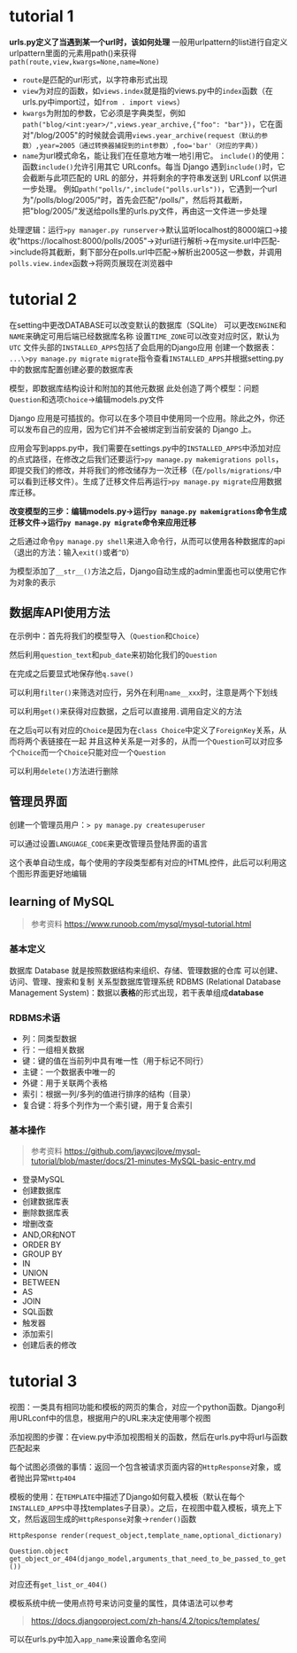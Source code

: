 # tutorial 1
**urls.py定义了当遇到某一个url时，该如何处理**
一般用urlpattern的list进行自定义
urlpattern里面的元素用path()来获得
`path(route,view,kwargs=None,name=None)`
- `route`是匹配的url形式，以字符串形式出现
- `view`为对应的函数，如`views.index`就是指的views.py中的`index`函数（在urls.py中import过，如`from . import views`）
- `kwargs`为附加的参数，它必须是字典类型，例如`path("blog/<int:year>/",views.year_archive,{"foo": "bar"})`，它在面对"/blog/2005"的时候就会调用`views.year_archive(request（默认的参数）,year=2005（通过转换器捕捉到的int参数）,foo='bar'（对应的字典）)`
- `name`为url模式命名，能让我们在任意地方唯一地引用它。
`include()`的使用：函数`include()`允许引用其它 URLconfs。每当 Django 遇到`include()`时，它会截断与此项匹配的 URL 的部分，并将剩余的字符串发送到 URLconf 以供进一步处理。
例如`path("polls/",include("polls.urls"))`，它遇到一个url为"/polls/blog/2005/"时，首先会匹配"/polls/"，然后将其截断，把"blog/2005/"发送给polls里的urls.py文件，再由这一文件进一步处理

处理逻辑：运行`>py manager.py runserver`->默认监听localhost的8000端口->接收"https://localhost:8000/polls/2005"->对url进行解析->在mysite.url中匹配->include将其截断，剩下部分在polls.url中匹配->解析出2005这一参数，并调用`polls.view.index`函数->将网页展现在浏览器中

# tutorial 2
在setting中更改DATABASE可以改变默认的数据库（SQLite）
可以更改`ENGINE`和`NAME`来确定可用后端已经数据库名称
设置`TIME_ZONE`可以改变对应时区，默认为`UTC`
文件头部的`INSTALLED_APPS`包括了会启用的Django应用
创建一个数据表：
`...\>py manage.py migrate`
`migrate`指令查看`INSTALLED_APPS`并根据setting.py中的数据库配置创建必要的数据库表

模型，即数据库结构设计和附加的其他元数据
此处创造了两个模型：问题`Question`和选项`Choice`->编辑models.py文件

Django 应用是可插拔的。你可以在多个项目中使用同一个应用。除此之外，你还可以发布自己的应用，因为它们并不会被绑定到当前安装的 Django 上。

应用会写到apps.py中，我们需要在settings.py中的`INSTALLED_APPS`中添加对应的点式路径，在修改之后我们还要运行`>py manage.py makemigrations polls`，即提交我们的修改，并将我们的修改储存为一次迁移（在`/polls/migrations/`中可以看到迁移文件）。生成了迁移文件后再运行`>py manage.py migrate`应用数据库迁移。

**改变模型的三步：编辑models.py->运行`py manage.py makemigrations`命令生成迁移文件->运行`py manage.py migrate`命令来应用迁移**

之后通过命令`py manage.py shell`来进入命令行，从而可以使用各种数据库的api（退出的方法：输入`exit()`或者`^D`）


为模型添加了`__str__()`方法之后，Django自动生成的admin里面也可以使用它作为对象的表示

## 数据库API使用方法
在示例中：首先将我们的模型导入（`Question`和`Choice`）

然后利用`question_text`和`pub_date`来初始化我们的`Question`

在完成之后要显式地保存他`q.save()`

可以利用`filter()`来筛选对应行，另外在利用`name__xxx`时，注意是两个下划线

可以利用`get()`来获得对应数据，之后可以直接用`.`调用自定义的方法

在之后`q`可以有对应的`Choice`是因为在`class Choice`中定义了`ForeignKey`关系，从而将两个表链接在一起
并且这种关系是一对多的，从而一个`Question`可以对应多个`Choice`而一个`Choice`只能对应一个`Question`

可以利用`delete()`方法进行删除

## 管理员界面
创建一个管理员用户：`> py manage.py createsuperuser`

可以通过设置`LANGUAGE_CODE`来更改管理员登陆界面的语言

这个表单自动生成，每个使用的字段类型都有对应的HTML控件，此后可以利用这个图形界面更好地编辑
## learning of MySQL
> 参考资料 https://www.runoob.com/mysql/mysql-tutorial.html
### 基本定义
数据库 Database 就是按照数据结构来组织、存储、管理数据的仓库
可以创建、访问、管理、搜索和复制
关系型数据库管理系统 RDBMS (Relational Database Management System)：数据以**表格**的形式出现，若干表单组成**database**

### RDBMS术语
- 列：同类型数据
- 行：一组相关数据
- 键：键的值在当前列中具有唯一性（用于标记不同行）
- 主键：一个数据表中唯一的
- 外键：用于关联两个表格
- 索引：根据一列/多列的值进行排序的结构（目录）
- 复合键：将多个列作为一个索引键，用于复合索引

### 基本操作
> 参考资料 https://github.com/jaywcjlove/mysql-tutorial/blob/master/docs/21-minutes-MySQL-basic-entry.md
- 登录MySQL
- 创建数据库
- 创建数据库表
- 删除数据库表
- 增删改查
- AND,OR和NOT
- ORDER BY
- GROUP BY
- IN
- UNION
- BETWEEN
- AS
- JOIN
- SQL函数
- 触发器
- 添加索引
- 创建后表的修改

# tutorial 3
视图：一类具有相同功能和模板的网页的集合，对应一个python函数。Django利用URLconf中的信息，根据用户的URL来决定使用哪个视图

添加视图的步骤：在view.py中添加视图相关的函数，然后在urls.py中将url与函数匹配起来

每个试图必须做的事情：返回一个包含被请求页面内容的`HttpResponse`对象，或者抛出异常`Http404`

模板的使用：在`TEMPLATE`中描述了Django如何载入模板（默认在每个`INSTALLED_APPS`中寻找templates子目录）。之后，在视图中载入模板，填充上下文，然后返回生成的`HttpResponse`对象->`render()`函数

`HttpResponse render(request_object,template_name,optional_dictionary)`

`Question.object get_object_or_404(django_model,arguments_that_need_to_be_passed_to_get())`

对应还有`get_list_or_404()`

模板系统中统一使用点符号来访问变量的属性，具体语法可以参考
> https://docs.djangoproject.com/zh-hans/4.2/topics/templates/

可以在urls.py中加入`app_name`来设置命名空间